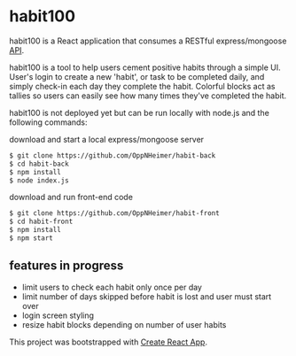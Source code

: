 # habit100 

habit100 is a React application that consumes a RESTful express/mongoose [API](https://github.com/OppNHeimer/habit-back).

habit100 is a tool to help users cement positive habits through a simple UI. User's login to create a new 'habit', or task to be completed daily, and simply check-in each day they complete the habit. Colorful blocks act as tallies so users can easily see how many times they've completed the habit.

habit100 is not deployed yet but can be run locally with node.js and the following commands: 

download and start a local express/mongoose server
```bash
$ git clone https://github.com/OppNHeimer/habit-back
$ cd habit-back
$ npm install
$ node index.js
```

download and run front-end code
```bash
$ git clone https://github.com/OppNHeimer/habit-front
$ cd habit-front
$ npm install
$ npm start
```

## features in progress

- limit users to check each habit only once per day
- limit number of days skipped before habit is lost and user must start over
- login screen styling
- resize habit blocks depending on number of user habits

This project was bootstrapped with [Create React App](https://github.com/facebookincubator/create-react-app).
